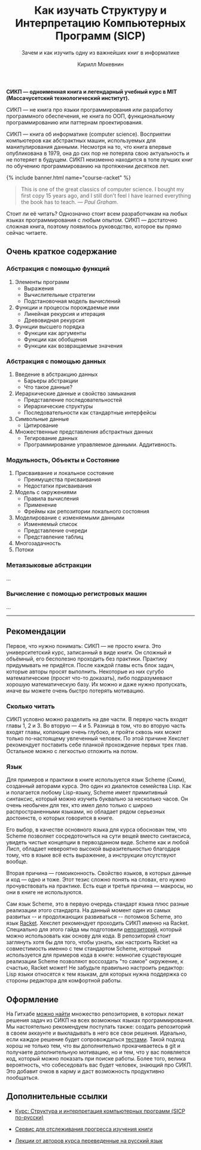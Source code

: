﻿---
title: Как изучать Структуру и Интерпретацию Компьютерных Программ (SICP)
subtitle: Зачем и как изучить одну из важнейших книг в информатике
description: Руководство о том, как читать одну из главных настольных книг о computer science для любого разработчика — СИКП
image: "assets/images/sicp/sicp.png"
author: Кирилл Мокевнин
---

**СИКП — одноименная книга и легендарный учебный курс в MIT (Массачусетский технологический институт).**

СИКП — не книга про языки программирования или разработку программного обеспечения, не книга по ООП, функциональному программированию или паттернам проектирования.

СИКП — книга об информатике (computer science). Восприятии компьютеров как абстрактных машин, используемых для манипулирования данными. Несмотря на то, что книга впервые опубликована в 1979, она до сих пор не потеряла свою актуальность и не потеряет в будущем. СИКП неизменно находится в топе лучших книг по обучению программированию на протяжении десятков лет.

{% include banner.html name="course-racket" %}

> This is one of the great classics of computer science. I bought my first copy 15 years ago, and I still don't feel I have learned everything the book has to teach. *— Paul Graham*.

Стоит ли её читать? Однозначно стоит всем разработчикам на любых языках программирования с любым опытом. СИКП — достаточно сложная книга, поэтому появилось руководство, которое вы прямо сейчас читаете.

## Очень краткое содержание

### Абстракция с помощью функций

1. Элементы программ
    * Выражения
    * Вычислительные стратегии
    * Подстановочная модель вычислений
1. Функции и процессы порождаемые ими
    * Линейная рекурсия и итерация
    * Древовидная рекурсия
1. Функции высшего порядка
    * Функции как аргументы
    * Функции как обобщения
    * Функции как возвращаемые значения

### Абстракция с помощью данных

1. Введение в абстракцию данных
    * Барьеры абстракции
    * Что такое данные?
1. Иерархические данные и свойство замыкания
    * Представление последовательностей
    * Иерархические структуры
    * Последовательности как стандартные интерфейсы
1. Символьные данные
    * Цитирование
1. Множественные представления абстрактных данных
    *  Тегирование данных
    *  Программирование управляемое данными. Аддитивность.

### Модульность, Объекты и Состояние

1. Присваивание и локальное состояние
    * Преимущества присваивания
    * Недостатки присваивания
1. Модель с окружениями
    * Правила вычисления
    * Применение
    * Фреймы как репозитории локального состояния
1. Моделирование с изменяемыми данными
    * Изменяемый список
    * Представление очереди
    * Представление таблиц
1. Многозадачность
1. Потоки

### Метаязыковые абстракции

...

### Вычисление с помощью регистровых машин

...

---

## Рекомендации

Первое, что нужно понимать: СИКП — не просто книга. Это университетский курс, записанный в виде книги. Он сложный и объёмный, его бесполезно проходить без практики. Практику придумывать не придётся. После каждой главы есть блок задач, которые авторы просят выполнить. Некоторые из них сугубо математические (просят что-то доказать), либо подразумевают хорошую математическую базу. Их можно и даже нужно пропускать, иначе вы можете очень быстро потерять мотивацию.

### Сколько читать

СИКП условно можно разделить на две части. В первую часть входят главы 1, 2 и 3. Во вторую — 4 и 5. Разница в том, что во вторую часть входят главы, копающие очень глубоко, и пройти сквозь них может только по-настоящему увлеченный человек. По этой причине Хекслет рекомендует поставить себе планкой прохождение первых трех глав. Остальное можно с легкостью отложить на потом.

### Язык

Для примеров и практики в книге используется язык Scheme (Ским), созданный авторами курса. Это один из диалектов семейства Lisp. Как и полагается любому Lisp-языку, Scheme имеет примитивный синтаксис, который можно изучить буквально за несколько часов. Он очень необычен для тех, кто имел дело только с широко распространенными языками, но обладает рядом серьезных достоинств, о которых говорится в книге.

Его выбор, в качестве основного языка для курса обоснован тем, что Scheme позволяет сосредоточиться на сути вещей вместо синтаксиса, увидеть чистые концепции в первозданном виде. Scheme как и любой Лисп, обладает невероятно высокой выразительностью благодаря тому, что в языке всё есть выражение, а инструкции отсутствуют вообще.

Вторая причина — гомоиконность. Свойство языков, в которых данные и код — одно и тоже. Этот тезис сложно понять на словах, его нужно прочувствовать на практике. Есть еще и третья причина — макросы, но они в книге не используются.

Сам язык Scheme, это в первую очередь стандарт языка плюс разные реализации этого стандарта. На данный момент один из самых развитых -- и продолжающих развиваться -- потомков Scheme, это язык [Racket](https://racket-lang.org/). Хекслет рекомендует проходить СИКП именно на Racket. Специально для этого гайда мы подготовили [репозиторий](https://github.com/hexlet-boilerplates/sicp-racket), который можно использовать как основу для кода. В репозиторий стоит заглянуть хотя бы для того, чтобы узнать, как настроить Racket на совместимость именно с тем стандартом Scheme, который используется для примеров кода в книге: немногие существующие реализации Scheme позволяют воссоздать "то самое" окружение, к счастью, Racket может! Не забудьте правильно настроить редактор: Lisp языки относятся к тем языкам, для которых нужна поддержка со стороны редактора для комфортной работы.

## Оформление

На Гитхабе [можно найти](https://github.com/search?q=sicp) множество репозиториев, в которых лежат решения задач из СИКП на всех возможных языках программирования. Мы настоятельно рекомендуем поступать также: создать репозиторий в своем аккаунте и выкладывать в него все свои решения. Идеально, если каждое решение будет сопровождаться [тестами](https://docs.racket-lang.org/rackunit/). Такой подход хорош не только тем, что вы дополнительно прокачиваетесь в git и получаете дополнительную мотивацию, но и тем, что у вас появляется код, который можно показать при поиске работы. Более того, велика вероятность, что собеседовать вас будет человек, знающий про СИКП. Это добавит очков в карму и даст возможность продуктивно пообщаться.

## Дополнительные ссылки

* [Курс: Структура и интерпретация компьютерных программ (SICP по-русски)](https://www.youtube.com/watch?v=bFMbqKRjU84&list=PLo6puixMwuSO8eB2uBH5lZy5kjNtdhTfT)

* [Сервис для отслеживания прогресса изучения книги](https://sicp.hexlet.io/)

* [Лекции от авторов курса переведенные на русский язык](https://www.youtube.com/playlist?list=PLc6AqfeLgwzPPK1H3XV1Wfb_CGvT6sXkC)
